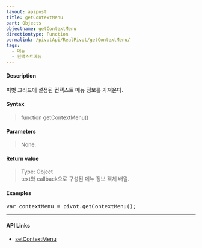 ```yaml
---
layout: apipost
title: getContextMenu
part: Objects
objectname: getContextMenu
directiontype: Function
permalink: /pivotApi/RealPivot/getContextMenu/
tags:
  - 메뉴
  - 컨택스트메뉴
---
```



#### Description

 피벗 그리드에 설정된 컨택스트 메뉴 정보를 가져온다.      

#### Syntax

> function getContextMenu()  

#### Parameters

> None.

#### Return value

> Type: Object  
> text와 callback으로 구성된 메뉴 정보 객체 배열.  

#### Examples 

<pre class="prettyprint">
var contextMenu = pivot.getContextMenu();
</pre>

---

#### API Links

* [setContextMenu](/pivotApi/RealPivot/setContextMenu/)   